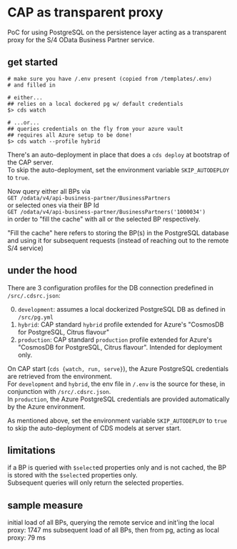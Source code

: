 # CAP as transparent proxy

PoC for using PostgreSQL on the persistence layer acting as a transparent proxy for the S/4 OData Business Partner service.

## get started

```shell
# make sure you have /.env present (copied from /templates/.env)
# and filled in

# either...
## relies on a local dockered pg w/ default credentials
$> cds watch

# ...or...
## queries credentials on the fly from your azure vault
## requires all Azure setup to be done!
$> cds watch --profile hybrid
```

There's an auto-deployment in place that does a `cds deploy` at bootstrap of the CAP server.  
To skip the auto-deployment, set the environment variable `SKIP_AUTODEPLOY` to `true`.

Now query either all BPs via  
`GET /odata/v4/api-business-partner/BusinessPartners`  
or selected ones via their BP Id  
`GET /odata/v4/api-business-partner/BusinessPartners('1000034')`  
in order to "fill the cache" with all or the selected BP respectively.

"Fill the cache" here refers to storing the BP(s) in the PostgreSQL database and using it for subsequent requests (instead of reaching out to the remote S/4 service)

## under the hood

There are 3 configuration profiles for the DB connection predefined in `/src/.cdsrc.json`:

0. `development`: assumes a local dockerized PostgreSQL DB as defined in `/src/pg.yml`
1. `hybrid`: CAP standard `hybrid` profile extended for Azure's "CosmosDB for PostgreSQL, Citrus flavour"
2. `production`: CAP standard `production` profile extended for Azure's "CosmosDB for PostgreSQL, Citrus flavour". Intended for deployment only.

On CAP start (`cds {watch, run, serve}`), the Azure PostgreSQL credentials are retrieved from the environment.  
For `development` and `hybrid`, the env file in `/.env` is the source for these, in conjunction with `/src/.cdsrc.json`.  
In `production`, the Azure PostgreSQL credentials are provided automatically by the Azure environment.

As mentioned above, set the environment variable `SKIP_AUTODEPLOY` to `true` to skip the auto-deployment of CDS models at server start.

## limitations

if a BP is queried with `$select`ed properties only and is not cached, the BP is stored with the `$select`ed properties only.  
 Subsequent queries will only return the selected properties.

## sample measure

initial load of all BPs, querying the remote service and init'ing the local proxy: 1747 ms
subsequent load of all BPs, then from pg, acting as local proxy: 79 ms
